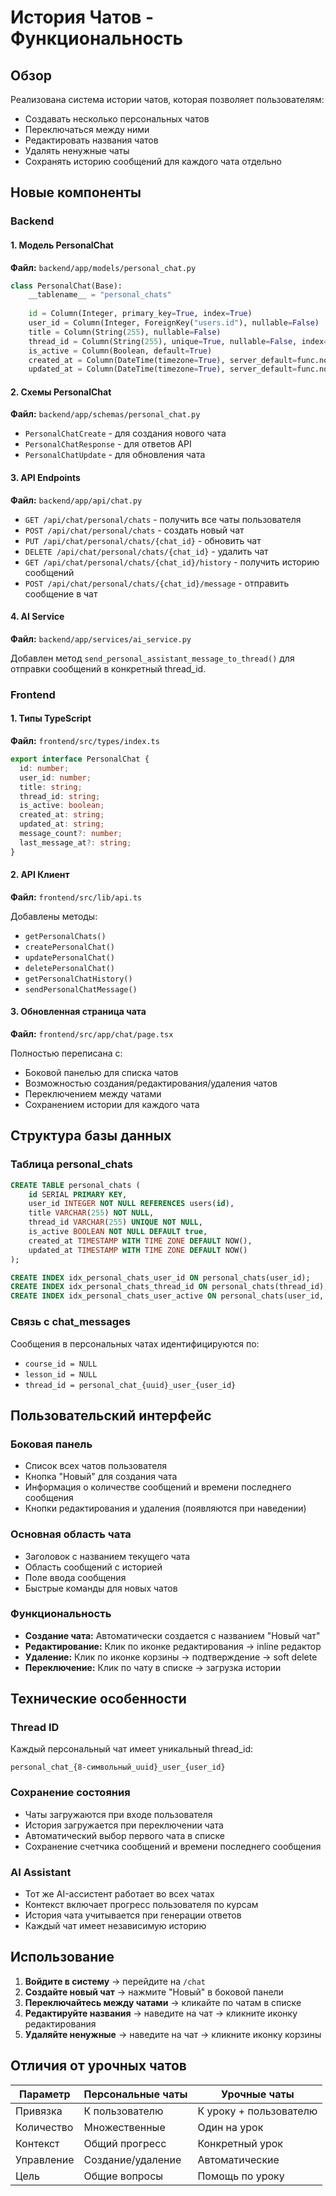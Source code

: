 # История Чатов - Функциональность

## Обзор

Реализована система истории чатов, которая позволяет пользователям:
- Создавать несколько персональных чатов
- Переключаться между ними
- Редактировать названия чатов
- Удалять ненужные чаты
- Сохранять историю сообщений для каждого чата отдельно

## Новые компоненты

### Backend

#### 1. Модель PersonalChat
**Файл:** `backend/app/models/personal_chat.py`

```python
class PersonalChat(Base):
    __tablename__ = "personal_chats"
    
    id = Column(Integer, primary_key=True, index=True)
    user_id = Column(Integer, ForeignKey("users.id"), nullable=False)
    title = Column(String(255), nullable=False)
    thread_id = Column(String(255), unique=True, nullable=False, index=True)
    is_active = Column(Boolean, default=True)
    created_at = Column(DateTime(timezone=True), server_default=func.now())
    updated_at = Column(DateTime(timezone=True), server_default=func.now(), onupdate=func.now())
```

#### 2. Схемы PersonalChat
**Файл:** `backend/app/schemas/personal_chat.py`

- `PersonalChatCreate` - для создания нового чата
- `PersonalChatResponse` - для ответов API
- `PersonalChatUpdate` - для обновления чата

#### 3. API Endpoints
**Файл:** `backend/app/api/chat.py`

- `GET /api/chat/personal/chats` - получить все чаты пользователя
- `POST /api/chat/personal/chats` - создать новый чат  
- `PUT /api/chat/personal/chats/{chat_id}` - обновить чат
- `DELETE /api/chat/personal/chats/{chat_id}` - удалить чат
- `GET /api/chat/personal/chats/{chat_id}/history` - получить историю сообщений
- `POST /api/chat/personal/chats/{chat_id}/message` - отправить сообщение в чат

#### 4. AI Service
**Файл:** `backend/app/services/ai_service.py`

Добавлен метод `send_personal_assistant_message_to_thread()` для отправки сообщений в конкретный thread_id.

### Frontend

#### 1. Типы TypeScript
**Файл:** `frontend/src/types/index.ts`

```typescript
export interface PersonalChat {
  id: number;
  user_id: number;
  title: string;
  thread_id: string;
  is_active: boolean;
  created_at: string;
  updated_at: string;
  message_count?: number;
  last_message_at?: string;
}
```

#### 2. API Клиент  
**Файл:** `frontend/src/lib/api.ts`

Добавлены методы:
- `getPersonalChats()`
- `createPersonalChat()`
- `updatePersonalChat()`
- `deletePersonalChat()`
- `getPersonalChatHistory()`
- `sendPersonalChatMessage()`

#### 3. Обновленная страница чата
**Файл:** `frontend/src/app/chat/page.tsx`

Полностью переписана с:
- Боковой панелью для списка чатов
- Возможностью создания/редактирования/удаления чатов
- Переключением между чатами
- Сохранением истории для каждого чата

## Структура базы данных

### Таблица personal_chats

```sql
CREATE TABLE personal_chats (
    id SERIAL PRIMARY KEY,
    user_id INTEGER NOT NULL REFERENCES users(id),
    title VARCHAR(255) NOT NULL,
    thread_id VARCHAR(255) UNIQUE NOT NULL,
    is_active BOOLEAN NOT NULL DEFAULT true,
    created_at TIMESTAMP WITH TIME ZONE DEFAULT NOW(),
    updated_at TIMESTAMP WITH TIME ZONE DEFAULT NOW()
);

CREATE INDEX idx_personal_chats_user_id ON personal_chats(user_id);
CREATE INDEX idx_personal_chats_thread_id ON personal_chats(thread_id);
CREATE INDEX idx_personal_chats_user_active ON personal_chats(user_id, is_active);
```

### Связь с chat_messages

Сообщения в персональных чатах идентифицируются по:
- `course_id = NULL`
- `lesson_id = NULL`  
- `thread_id = personal_chat_{uuid}_user_{user_id}`

## Пользовательский интерфейс

### Боковая панель
- Список всех чатов пользователя
- Кнопка "Новый" для создания чата
- Информация о количестве сообщений и времени последнего сообщения
- Кнопки редактирования и удаления (появляются при наведении)

### Основная область чата
- Заголовок с названием текущего чата
- Область сообщений с историей
- Поле ввода сообщения
- Быстрые команды для новых чатов

### Функциональность
- **Создание чата:** Автоматически создается с названием "Новый чат"
- **Редактирование:** Клик по иконке редактирования → inline редактор
- **Удаление:** Клик по иконке корзины → подтверждение → soft delete
- **Переключение:** Клик по чату в списке → загрузка истории

## Технические особенности

### Thread ID
Каждый персональный чат имеет уникальный thread_id:
```
personal_chat_{8-символьный_uuid}_user_{user_id}
```

### Сохранение состояния
- Чаты загружаются при входе пользователя
- История загружается при переключении чата  
- Автоматический выбор первого чата в списке
- Сохранение счетчика сообщений и времени последнего сообщения

### AI Assistant
- Тот же AI-ассистент работает во всех чатах
- Контекст включает прогресс пользователя по курсам
- История чата учитывается при генерации ответов
- Каждый чат имеет независимую историю

## Использование

1. **Войдите в систему** → перейдите на `/chat`
2. **Создайте новый чат** → нажмите "Новый" в боковой панели
3. **Переключайтесь между чатами** → кликайте по чатам в списке
4. **Редактируйте названия** → наведите на чат → кликните иконку редактирования
5. **Удаляйте ненужные** → наведите на чат → кликните иконку корзины

## Отличия от урочных чатов

| Параметр | Персональные чаты | Урочные чаты |
|----------|------------------|--------------|
| Привязка | К пользователю | К уроку + пользователю |
| Количество | Множественные | Один на урок |
| Контекст | Общий прогресс | Конкретный урок |
| Управление | Создание/удаление | Автоматические |
| Цель | Общие вопросы | Помощь по уроку | 